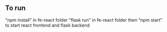 ## To run
"npm install" in fe-react folder
"flask run" in fe-react folder
then "npm start" to start react frontend and flask backend
